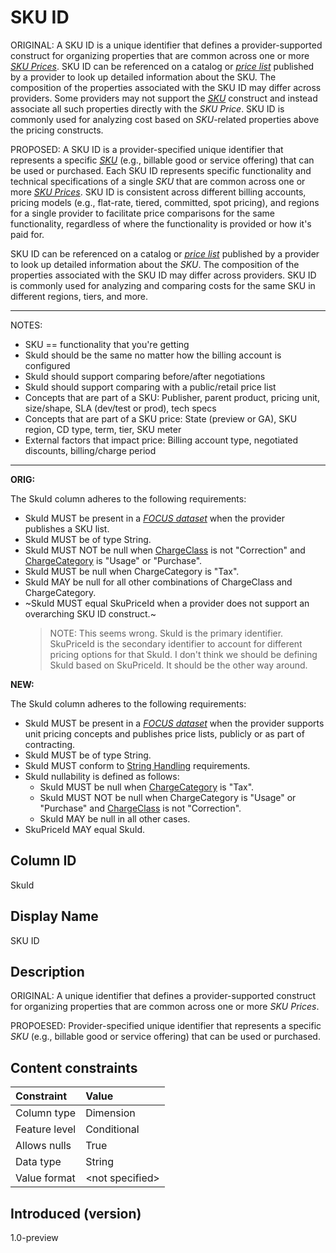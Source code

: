 # SKU ID

ORIGINAL:
A SKU ID is a unique identifier that defines a provider-supported construct for organizing properties that are common across one or more [*SKU Prices*](#glossary:sku-price). SKU ID can be referenced on a catalog or [*price list*](#glossary:price-list) published by a provider to look up detailed information about the SKU. The composition of the properties associated with the SKU ID may differ across providers. Some providers may not support the [*SKU*](#glossary:sku) construct and instead associate all such properties directly with the *SKU Price*. SKU ID is commonly used for analyzing cost based on *SKU*-related properties above the pricing constructs.

PROPOSED:
A SKU ID is a provider-specified unique identifier that represents a specific [*SKU*](#glossary:sku) (e.g., billable good or service offering) that can be used or purchased. Each SKU ID represents specific functionality and technical specifications of a single *SKU* that are common across one or more [*SKU Prices*](#glossary:sku-price). SKU ID is consistent across different billing accounts, pricing models (e.g., flat-rate, tiered, committed, spot pricing), and regions for a single provider to facilitate price comparisons for the same functionality, regardless of where the functionality is provided or how it's paid for.

SKU ID can be referenced on a catalog or [*price list*](#glossary:price-list) published by a provider to look up detailed information about the *SKU*. The composition of the properties associated with the SKU ID may differ across providers. SKU ID is commonly used for analyzing and comparing costs for the same SKU in different regions, tiers, and more.

---

NOTES:

* SKU == functionality that you're getting
* SkuId should be the same no matter how the billing account is configured
* SkuId should support comparing before/after negotiations
* SkuId should support comparing with a public/retail price list
* Concepts that are part of a SKU: Publisher, parent product, pricing unit, size/shape, SLA (dev/test or prod), tech specs
* Concepts that are part of a SKU price: State (preview or GA), SKU region, CD type, term, tier, SKU meter
* External factors that impact price: Billing account type, negotiated discounts, billing/charge period

---

**ORIG:**

The SkuId column adheres to the following requirements:

* SkuId MUST be present in a [*FOCUS dataset*](#glossary:FOCUS-dataset) when the provider publishes a SKU list.
* SkuId MUST be of type String.
* SkuId MUST NOT be null when [ChargeClass](#chargeclass) is not "Correction" and [ChargeCategory](#chargecategory) is "Usage" or "Purchase".
* SkuId MUST be null when ChargeCategory is "Tax".
* SkuId MAY be null for all other combinations of ChargeClass and ChargeCategory.
* ~SkuId MUST equal SkuPriceId when a provider does not support an overarching SKU ID construct.~
  > NOTE: This seems wrong. SkuId is the primary identifier. SkuPriceId is the secondary identifier to account for different pricing options for that SkuId. I don't think we should be defining SkuId based on SkuPriceId. It should be the other way around.

**NEW:**

The SkuId column adheres to the following requirements:

* SkuId MUST be present in a [*FOCUS dataset*](#glossary:FOCUS-dataset) when the provider supports unit pricing concepts and publishes price lists, publicly or as part of contracting.
* SkuId MUST be of type String.
* SkuId MUST conform to [String Handling](#stringhandling) requirements.
* SkuId nullability is defined as follows:
  * SkuId MUST be null when [ChargeCategory](#chargecategory) is "Tax".
  * SkuId MUST NOT be null when ChargeCategory is "Usage" or "Purchase" and [ChargeClass](#chargeclass) is not "Correction".
  * SkuId MAY be null in all other cases.
* SkuPriceId MAY equal SkuId.

## Column ID

SkuId

## Display Name

SKU ID

## Description

ORIGINAL:
A unique identifier that defines a provider-supported construct for organizing properties that are common across one or more *SKU Prices*.

PROPOESED:
Provider-specified unique identifier that represents a specific *SKU* (e.g., billable good or service offering) that can be used or purchased.

## Content constraints

| Constraint      | Value            |
| :-------------- | :--------------- |
| Column type     | Dimension        |
| Feature level   | Conditional      |
| Allows nulls    | True             |
| Data type       | String           |
| Value format    | \<not specified> |

## Introduced (version)

1.0-preview
